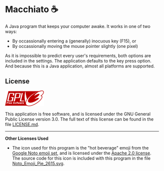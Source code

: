 # Macchiato ☕

A Java program that keeps your computer awake. It works in one of two ways:

* By occassionally entering a (generally) inocuous key (F15), or
* By occassionally moving the mouse pointer slightly (one pixel)

As it is impossible to predict every user's requirements, both options are included in the settings. The application
defaults to the key press option. And because this is a Java application, almost all platforms are supported.

## License

![GPLv3](src/test/resources/gpl.png)

This application is free software, and is licensed under the GNU General Public License version 3.0. The full text of 
this license can be found in the file [LICENSE.md](LICENSE.md).

---

**Other Licenses Used**

* The icon used for this program is the "hot beverage" emoji from
  the [Google Noto emoji set](https://github.com/googlefonts/noto-emoji), and is licensed under
  the [Apache 2.0 license](https://www.apache.org/licenses/LICENSE-2.0). The source code for this icon is
  included with this program in the file [Noto_Emoji_Pie_2615.svg](src/test/resources/Noto_Emoji_Pie_2615.svg).